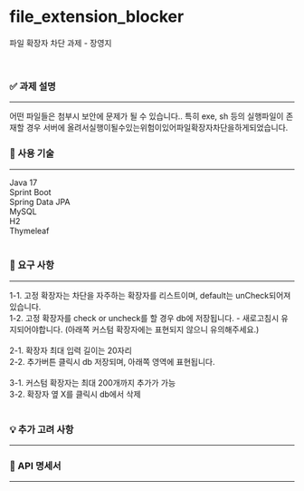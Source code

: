 # file_extension_blocker
파일 확장자 차단 과제 - 장영지

<br>

### ✅ 과제 설명

---
어떤 파일들은 첨부시 보안에 문제가 될 수 있습니다.. 특히 exe, sh 등의 실행파일이 존재할 경우 서버에 올려서실행이될수있는위험이있어파일확장자차단을하게되었습니다.
<br>

### 🧰 사용 기술

---
Java 17<br>
Sprint Boot<br>
Spring Data JPA<br>
MySQL<br>
H2<br>
Thymeleaf<br>
<br>


### 📄 요구 사항

---
1-1. 고정 확장자는 차단을 자주하는 확장자를 리스트이며, default는 unCheck되어져 있습니다.<br>
1-2. 고정 확장자를 check or uncheck를 할 경우 db에 저장됩니다. - 새로고침시 유지되어야합니다. (아래쪽 커스텀 확장자에는 표현되지 않으니 유의해주세요.)<br>
<br>
2-1. 확장자 최대 입력 길이는 20자리<br>
2-2. 추가버튼 클릭시 db 저장되며, 아래쪽 영역에 표현됩니다.<br>
<br>
3-1. 커스텀 확장자는 최대 200개까지 추가가 가능<br>
3-2. 확장자 옆 X를 클릭시 db에서 삭제<br>
<br>

### 💡 추가 고려 사항

---


### 🧩 API 명세서

---
